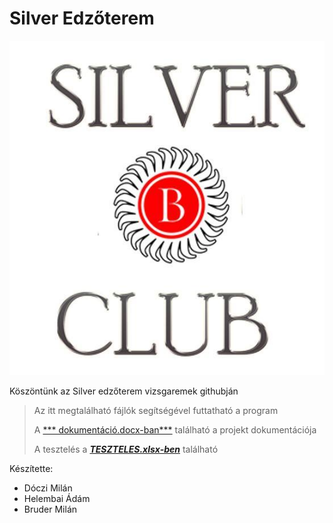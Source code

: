 # Silver Edzőterem
![logo](https://github.com/MilWaxQ/edzoterem/blob/master/public/images/logo.jpg)


Köszöntünk az Silver edzőterem vizsgaremek githubján
> Az itt megtalálható fájlók segítségével futtatható a program
>
> A [*** dokumentáció.docx-ban***](https://github.com/MilWaxQ/edzoterem/blob/master/dokumentáció.docx) található a projekt dokumentációja
>
> A tesztelés a [***TESZTELES.xlsx-ben***](https://github.com/MilWaxQ/edzoterem/blob/master/TESZTELES.xlsx) található

Készítette: 
- Dóczi Milán 
- Helembai Ádám 
- Bruder Milán
              
